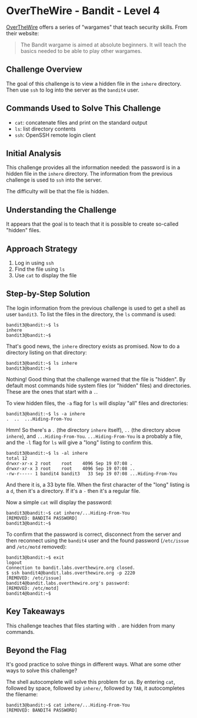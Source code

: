 # OverTheWire - Bandit - Level 4

[OverTheWire](https://overthewire.org) offers a series of "wargames" that teach
security skills. From their website:

> The Bandit wargame is aimed at absolute beginners. It will teach the basics
> needed to be able to play other wargames.

## Challenge Overview

The goal of this challenge is to view a hidden file in the `inhere` directory.
Then use `ssh` to log into the server as the `bandit4` user.

## Commands Used to Solve This Challenge

- `cat`: concatenate files and print on the standard output
- `ls`: list directory contents
- `ssh`: OpenSSH remote login client

## Initial Analysis

This challenge provides all the information needed: the password is in a hidden
file in the `inhere` directory. The information from the previous challenge is
used to `ssh` into the server.

The difficulty will be that the file is hidden.

## Understanding the Challenge

It appears that the goal is to teach that it is possible to create so-called
"hidden" files.

## Approach Strategy

1. Log in using `ssh`
1. Find the file using `ls`
1. Use `cat` to display the file

## Step-by-Step Solution

The login information from the previous challenge is used to get a shell as user
`bandit3`. To list the files in the directory, the `ls` command is used:

```
bandit3@bandit:~$ ls
inhere
bandit3@bandit:~$
```

That's good news, the `inhere` directory exists as promised. Now to do a
directory listing on that directory:

```
bandit3@bandit:~$ ls inhere
bandit3@bandit:~$
```

Nothing! Good thing that the challenge warned that the file is "hidden". By
default most commands hide system files (or "hidden" files) and directories.
These are the ones that start with a `.`.

To view hidden files, the `-a` flag for `ls` will display "all" files and
directories:

```
bandit3@bandit:~$ ls -a inhere
.  ..  ...Hiding-From-You
```

Hmm! So there's a `.` (the directory `inhere` itself), `..` (the directory above
`inhere`), and `...Hiding-From-You`. `...Hiding-From-You` is a probably a file,
and the `-l` flag for `ls` will give a "long" listing to confirm this.

```
bandit3@bandit:~$ ls -al inhere
total 12
drwxr-xr-x 2 root    root    4096 Sep 19 07:08 .
drwxr-xr-x 3 root    root    4096 Sep 19 07:08 ..
-rw-r----- 1 bandit4 bandit3   33 Sep 19 07:08 ...Hiding-From-You
```

And there it is, a 33 byte file. When the first character of the "long" listing
is a `d`, then it's a directory. If it's a `-` then it's a regular file.

Now a simple `cat` will display the password:

```
bandit3@bandit:~$ cat inhere/...Hiding-From-You
[REMOVED: BANDIT4 PASSWORD]
bandit3@bandit:~$
```

To confirm that the password is correct, disconnect from the server and then
reconnect using the `bandit4` user and the found password (`/etc/issue` and
`/etc/motd` removed):

```
bandit3@bandit:~$ exit
logout
Connection to bandit.labs.overthewire.org closed.
$ ssh bandit4@bandit.labs.overthewire.org -p 2220
[REMOVED: /etc/issue]
bandit4@bandit.labs.overthewire.org's password:
[REMOVED: /etc/motd]
bandit4@bandit:~$
```

## Key Takeaways

This challenge teaches that files starting with `.` are hidden from many
commands.

## Beyond the Flag

It's good practice to solve things in different ways. What are some other ways
to solve this challenge?

The shell autocomplete will solve this problem for us. By entering
`cat`, followed by space, followed by `inhere/`, followed by `TAB`, it
autocompletes the filename:

```
bandit3@bandit:~$ cat inhere/...Hiding-From-You
[REMOVED: BANDIT4 PASSWORD]
```

